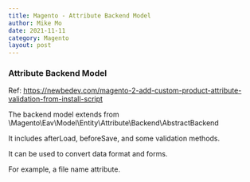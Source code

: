 ```yaml
---
title: Magento - Attribute Backend Model
author: Mike Mo
date: 2021-11-11
category: Magento
layout: post
---
```


### Attribute Backend Model

Ref: https://newbedev.com/magento-2-add-custom-product-attribute-validation-from-install-script

The backend model extends from \Magento\Eav\Model\Entity\Attribute\Backend\AbstractBackend

It includes afterLoad, beforeSave, and some validation methods.

It can be used to convert data format and forms.

For example, a file name attribute.
